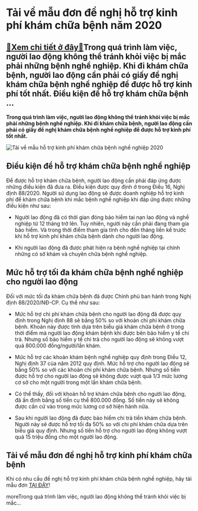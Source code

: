 Tải về mẫu đơn đề nghị hỗ trợ kinh phí khám chữa bệnh năm 2020
==============================================================

[:gift:Xem chi tiết ở đây:gift:](https://hddtvn.com/tai-ve-mau-don-de-nghi-ho-tro-kinh-phi-kham-chua-benh-nam-2020/)Trong quá trình làm việc, người lao động không thể tránh khỏi việc bị mắc phải những bệnh nghề nghiệp. Khi đi khám chữa bệnh, người lao động cần phải có giấy đề nghị khám chữa bệnh nghề nghiệp để được hỗ trợ kinh phí tốt nhất. Điều kiện để hỗ trợ khám chữa bệnh …
-----------------------------------------------------------------------------------------------------------------------------------------------------------------------------------------------------------------------------------------------------------------------

**Trong quá trình làm việc, người lao động không thể tránh khỏi việc bị mắc phải những bệnh nghề nghiệp. Khi đi khám chữa bệnh, người lao động cần phải có giấy đề nghị khám chữa bệnh nghề nghiệp để được hỗ trợ kinh phí tốt nhất.**


![Tải về mẫu hỗ trợ kinh phí khám chữa bệnh nghề nghiệp 2020](https://hddtvn.com/wp-content/uploads/2021/01/b55275511b9c013eebe6211de6f7eab1.jpg)


Điều kiện để hỗ trợ khám chữa bệnh nghề nghiệp
----------------------------------------------


Để được hỗ trợ khám chữa bệnh, người lao động cần phải đáp ứng được những điều kiện đã đưa ra. Điều kiện được quy định ở trong Điều 16, Nghị định 88/2020. Người sử dụng lao động sẽ được doanh nghiệp hỗ trợ kinh phí để khám chữa bệnh khi mắc bệnh nghề nghiệp khi đáp ứng được những điều kiện như sau:




* Người lao động đã có thời gian đóng bảo hiểm tai nạn lao động và nghề nghiệp từ 12 tháng trở lên. Tuy nhiên, người này cần phải đang tham gia bảo hiểm. Và trong thời điểm tham gia tính cho đến tháng liền kề trước khi hỗ trợ kinh phí khám chữa bệnh dành cho người lao động.

* Khi người lao động đã được phát hiện ra bệnh nghề nghiệp tại chính những có sở khám và chuyên chữa bệnh nghề nghiệp.



Mức hỗ trợ tối đa khám chữa bệnh nghề nghiệp cho người lao động
---------------------------------------------------------------


Đối với mức tối đa khám chữa bệnh đã được Chính phủ ban hành trong Nghị định 88/2020/NĐ-CP. Cụ thể như sau:




* Mức hỗ trợ chi phí khám chữa bệnh cho người lao động đã được quy định trong Nghị định 88 sẽ bằng 50% so với khoản chi phí khám chữa bệnh. Khoản này được tính dựa trên biểu giá khám chữa bệnh ở trong thời điểm mà người lao động khám bệnh khi được bên bảo hiểm y tế chi trả. Nhưng số bảo hiểm y tế chi trả cho người lao động sẽ không vượt quá 800.000 đồng/người/lần khám.

* Mức hỗ trợ các khoản khám bệnh nghề nghiệp quy định trong Điều 12, Nghị định 37 của năm 2012 quy định. Mức hỗ trợ cho người lao động sẽ bằng 50% so với các khoản chi phí khám chữa bệnh. Nhưng số tiền được hỗ trợ cho người lao động sẽ không được vượt quá 1/3 mức lương cơ sở cho một người trong một lần khám chữa bệnh.

* Có thể thấy, đối với khoản hỗ trợ khám chữa bệnh cho người lao động, đã ấn định bằng số tiền cụ thể 800.000 đồng. Số tiền này sẽ không được căn cứ vào trong mức lương cơ sở hiện hành nữa.

* Sau khi người lao động đã được bảo hiểm chi trả tiền khám chữa bệnh. Người này sẽ được hỗ trợ tối đa 50% so với chi phí khám chữa dựa trên biểu giá quy định. Nhưng số tiền hỗ trợ cho người lao động không vượt quá 15 triệu đồng cho một người lao động.



Tải về mẫu đơn đề nghị hỗ trợ kinh phí khám chữa bệnh
-----------------------------------------------------


Khi có nhu cầu đề nghị hỗ trợ kinh phí khám chữa bệnh nghề nghiệp, hãy tải mẫu đơn [TẠI ĐÂY](https://drive.google.com/file/d/13X6iXq6zftThSzLEt9pJy6nUyES3XAqm/view?usp=sharing)!


moreTrong quá trình làm việc, người lao động không thể tránh khỏi việc bị mắc…

